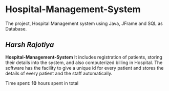 # Hospital-Management-System
The project, Hospital Management system using Java, JFrame and SQL as
Database.

## *Harsh Rajotiya*

**Hospital-Management-System**  It includes registration of patients, storing their details into the system, and also computerized billing in Hospital. The software has the facility to give a unique id for every patient and stores the details of every patient and the staff automatically.

Time spent: **10** hours spent in total

